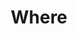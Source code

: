 ---
title: Where
layout: revealjs-vocabulary
script: 
- Here
- There
- Over there
- At home
- In my house
- At school
- Near here
- Far from here
- Near
- Far
---